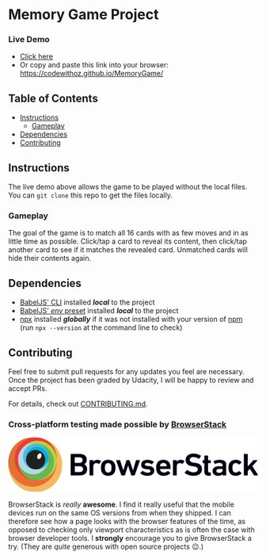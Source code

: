 # Memory Game Project

### Live Demo
* [Click here](https://codewithoz.github.io/MemoryGame/)
* Or copy and paste this link into your browser: https://codewithoz.github.io/MemoryGame/

## Table of Contents

* [Instructions](#instructions)
  * [Gameplay](#gameplay)
* [Dependencies](#dependencies)
* [Contributing](#contributing)

## Instructions

The live demo above allows the game to be played without the local files.
You can `git clone` this repo to get the files locally.

### Gameplay
The goal of the game is to match all 16 cards with as few moves and in as little
time as possible. Click/tap a card to reveal its content, then click/tap
another card to see if it matches the revealed card. Unmatched cards will
hide their contents again.

## Dependencies
* [BabelJS' CLI](https://babeljs.io/docs/en/babel-cli) installed **_local_** to the project
* [BabelJS' _env_ preset](https://babeljs.io/docs/en/babel-preset-env) installed **_local_** to the project
* [npx](https://www.npmjs.com/package/npx) installed **_globally_** if it was not installed with your
version of [npm](https://www.npmjs.com/) (run `npx --version` at the command line to check)

## Contributing

Feel free to submit pull requests for any updates you feel are necessary.
Once the project has been graded by Udacity, I will be happy to review and
accept PRs.

For details, check out [CONTRIBUTING.md](CONTRIBUTING.md).

### Cross-platform testing made possible by [BrowserStack](https://www.browserstack.com)
[![BrowserStack Logo](Browserstack-logo@2x.png)](https://www.browserstack.com)

BrowserStack is _really_ **awesome**. I find it really useful that the mobile
devices run on the same OS versions from when they shipped. I can therefore
see how a page looks with the browser features of the time, as opposed to
checking only viewport characteristics as is often the case with browser
developer tools.
I **strongly** encourage you to give BrowserStack a try. (They are _quite_
generous with open source projects :wink:.)
